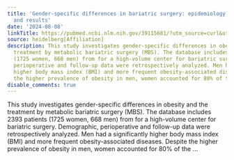 ```yaml
---
title: 'Gender-specific differences in bariatric surgery: epidemiology, treatment
  and results'
date: '2024-08-08'
linkTitle: https://pubmed.ncbi.nlm.nih.gov/39115681/?utm_source=curl&utm_medium=rss&utm_campaign=pubmed-2&utm_content=1FakS-2QOkCT8HsMOQP1bCRQ4YzyumYOmxmF0moLsQ3dFB1E9V&fc=20220326224207&ff=20240808182348&v=2.18.0.post9+e462414
source: heidelberg[Affiliation]
description: This study investigates gender-specific differences in obesity and the
  treatment by metabolic bariatric surgery (MBS). The database includes 2393 patients
  (1725 women, 668 men) from for a high-volume center for bariatric surgery. Demographic,
  perioperative and follow-up data were retrospectively analyzed. Men had a significantly
  higher body mass index (BMI) and more frequent obesity-associated diseases. Despite
  the higher prevalence of obesity in men, women accounted for 80% of the ...
disable_comments: true
---
```

This study investigates gender-specific differences in obesity and the treatment by metabolic bariatric surgery (MBS). The database includes 2393 patients (1725 women, 668 men) from for a high-volume center for bariatric surgery. Demographic, perioperative and follow-up data were retrospectively analyzed. Men had a significantly higher body mass index (BMI) and more frequent obesity-associated diseases. Despite the higher prevalence of obesity in men, women accounted for 80% of the ...